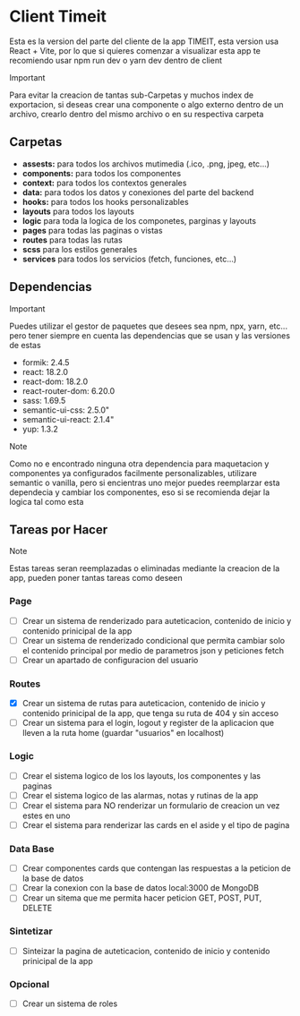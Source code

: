 # Client Timeit

Esta es la version del parte del cliente de la app TIMEIT, esta version usa React + Vite, por lo que si quieres comenzar a visualizar esta app te recomiendo usar npm run dev o yarn dev dentro de client

> [!IMPORTANT]
> Para evitar la creacion de tantas sub-Carpetas y muchos index de exportacion, si deseas crear una componente o algo externo dentro de un archivo, crearlo dentro del mismo archivo o en su respectiva carpeta

## Carpetas

- **assests:** para todos los archivos mutimedia (.ico, .png, jpeg, etc...)
- **components:** para todos los componentes
- **context:** para todos los contextos generales
- **data:** para todos los datos y conexiones del parte del backend
- **hooks:** para todos los hooks personalizables
- **layouts** para todos los layouts
- **logic** para toda la logica de los componetes, parginas y layouts
- **pages** para todas las paginas o vistas
- **routes** para todas las rutas
- **scss** para los estilos generales
- **services** para todos los servicios (fetch, funciones, etc...)

## Dependencias

> [!IMPORTANT]
> Puedes utilizar el gestor de paquetes que desees sea npm, npx, yarn, etc... pero tener siempre en cuenta las dependencias que se usan y las versiones de estas

- formik: 2.4.5
- react: 18.2.0
- react-dom: 18.2.0
- react-router-dom: 6.20.0
- sass: 1.69.5
- semantic-ui-css: 2.5.0"
- semantic-ui-react: 2.1.4"
- yup: 1.3.2

> [!NOTE]
> Como no e encontrado ninguna otra dependencia para maquetacion y componentes ya configurados facilmente personalizables, utilizare semantic o vanilla, pero si encientras uno mejor puedes reemplarzar esta dependecia y cambiar los componentes, eso si se recomienda dejar la logica tal como esta

## Tareas por Hacer

> [!NOTE]
> Estas tareas seran reemplazadas o eliminadas mediante la creacion de la app, pueden poner tantas tareas como deseen

### Page

- [ ] Crear un sistema de renderizado para auteticacion, contenido de inicio y contenido prinicipal de la app
- [ ] Crear un sistema de renderizado condicional que permita cambiar solo el contenido principal por medio de parametros json y peticiones fetch
- [ ] Crear un apartado de configuracion del usuario

### Routes

- [x] Crear un sistema de rutas para auteticacion, contenido de inicio y contenido prinicipal de la app, que tenga su ruta de 404 y sin acceso
- [ ] Crear un sistema para el login, logout y register de la aplicacion que lleven a la ruta home (guardar "usuarios" en localhost)

### Logic

- [ ] Crear el sistema logico de los los layouts, los componentes y las paginas
- [ ] Crear el sistema logico de las alarmas, notas y rutinas de la app
- [ ] Crear el sistema para NO renderizar un formulario de creacion un vez estes en uno
- [ ] Crear el sistema para renderizar las cards en el aside y el tipo de pagina

### Data Base

- [ ] Crear componentes cards que contengan las respuestas a la peticion de la base de datos
- [ ] Crear la conexion con la base de datos local:3000 de MongoDB
- [ ] Crear un sitema que me permita hacer peticion GET, POST, PUT, DELETE

### Sintetizar

- [ ] Sinteizar la pagina de auteticacion, contenido de inicio y contenido prinicipal de la app

### Opcional

-[ ] Crear un sistema de roles

